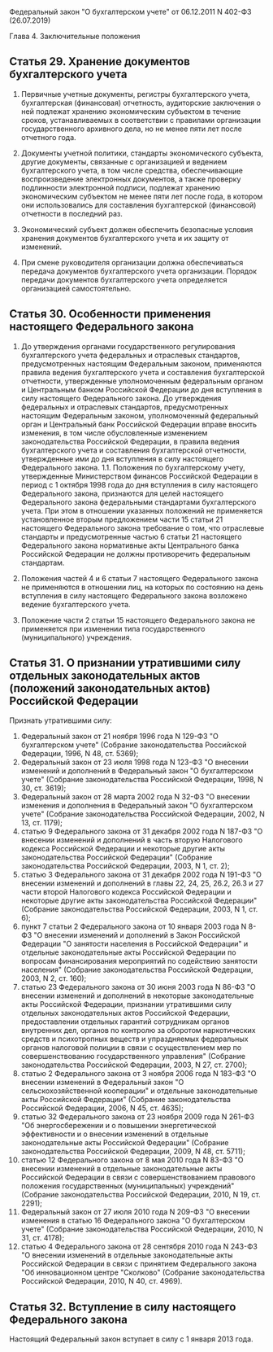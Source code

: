 Федеральный закон "О бухгалтерском учете" от 06.12.2011 N 402-ФЗ (26.07.2019)

Глава 4. Заключительные положения




## Статья 29. Хранение документов бухгалтерского учета

1. Первичные учетные документы, регистры бухгалтерского учета, бухгалтерская (финансовая) отчетность, аудиторские заключения о ней подлежат хранению экономическим субъектом в течение сроков, устанавливаемых в соответствии с правилами организации государственного архивного дела, но не менее пяти лет после отчетного года.

2. Документы учетной политики, стандарты экономического субъекта, другие документы, связанные с организацией и ведением бухгалтерского учета, в том числе средства, обеспечивающие воспроизведение электронных документов, а также проверку подлинности электронной подписи, подлежат хранению экономическим субъектом не менее пяти лет после года, в котором они использовались для составления бухгалтерской (финансовой) отчетности в последний раз.

3. Экономический субъект должен обеспечить безопасные условия хранения документов бухгалтерского учета и их защиту от изменений.

4. При смене руководителя организации должна обеспечиваться передача документов бухгалтерского учета организации. Порядок передачи документов бухгалтерского учета определяется организацией самостоятельно.




## Статья 30. Особенности применения настоящего Федерального закона

1. До утверждения органами государственного регулирования бухгалтерского учета федеральных и отраслевых стандартов, предусмотренных настоящим Федеральным законом, применяются правила ведения бухгалтерского учета и составления бухгалтерской отчетности, утвержденные уполномоченным федеральным органом и Центральным банком Российской Федерации до дня вступления в силу настоящего Федерального закона. До утверждения федеральных и отраслевых стандартов, предусмотренных настоящим Федеральным законом, уполномоченный федеральный орган и Центральный банк Российской Федерации вправе вносить изменения, в том числе обусловленные изменением законодательства Российской Федерации, в правила ведения бухгалтерского учета и составления бухгалтерской отчетности, утвержденные ими до дня вступления в силу настоящего Федерального закона.
1.1. Положения по бухгалтерскому учету, утвержденные Министерством финансов Российской Федерации в период с 1 октября 1998 года до дня вступления в силу настоящего Федерального закона, признаются для целей настоящего Федерального закона федеральными стандартами бухгалтерского учета. При этом в отношении указанных положений не применяется установленное вторым предложением части 15 статьи 21 настоящего Федерального закона требование о том, что отраслевые стандарты и предусмотренные частью 6 статьи 21 настоящего Федерального закона нормативные акты Центрального банка Российской Федерации не должны противоречить федеральным стандартам.

2. Положения частей 4 и 6 статьи 7 настоящего Федерального закона не применяются в отношении лиц, на которых по состоянию на день вступления в силу настоящего Федерального закона возложено ведение бухгалтерского учета.

3. Положение части 2 статьи 15 настоящего Федерального закона не применяется при изменении типа государственного (муниципального) учреждения.




## Статья 31. О признании утратившими силу отдельных законодательных актов (положений законодательных актов) Российской Федерации

Признать утратившими силу:
1) Федеральный закон от 21 ноября 1996 года N 129-ФЗ "О бухгалтерском учете" (Собрание законодательства Российской Федерации, 1996, N 48, ст. 5369);
2) Федеральный закон от 23 июля 1998 года N 123-ФЗ "О внесении изменений и дополнений в Федеральный закон "О бухгалтерском учете" (Собрание законодательства Российской Федерации, 1998, N 30, ст. 3619);
3) Федеральный закон от 28 марта 2002 года N 32-ФЗ "О внесении изменения и дополнения в Федеральный закон "О бухгалтерском учете" (Собрание законодательства Российской Федерации, 2002, N 13, ст. 1179);
4) статью 9 Федерального закона от 31 декабря 2002 года N 187-ФЗ "О внесении изменений и дополнений в часть вторую Налогового кодекса Российской Федерации и некоторые другие акты законодательства Российской Федерации" (Собрание законодательства Российской Федерации, 2003, N 1, ст. 2);
5) статью 3 Федерального закона от 31 декабря 2002 года N 191-ФЗ "О внесении изменений и дополнений в главы 22, 24, 25, 26.2, 26.3 и 27 части второй Налогового кодекса Российской Федерации и некоторые другие акты законодательства Российской Федерации" (Собрание законодательства Российской Федерации, 2003, N 1, ст. 6);
6) пункт 7 статьи 2 Федерального закона от 10 января 2003 года N 8-ФЗ "О внесении изменений и дополнений в Закон Российской Федерации "О занятости населения в Российской Федерации" и отдельные законодательные акты Российской Федерации по вопросам финансирования мероприятий по содействию занятости населения" (Собрание законодательства Российской Федерации, 2003, N 2, ст. 160);
7) статью 23 Федерального закона от 30 июня 2003 года N 86-ФЗ "О внесении изменений и дополнений в некоторые законодательные акты Российской Федерации, признании утратившими силу отдельных законодательных актов Российской Федерации, предоставлении отдельных гарантий сотрудникам органов внутренних дел, органов по контролю за оборотом наркотических средств и психотропных веществ и упраздняемых федеральных органов налоговой полиции в связи с осуществлением мер по совершенствованию государственного управления" (Собрание законодательства Российской Федерации, 2003, N 27, ст. 2700);
8) статью 2 Федерального закона от 3 ноября 2006 года N 183-ФЗ "О внесении изменений в Федеральный закон "О сельскохозяйственной кооперации" и отдельные законодательные акты Российской Федерации" (Собрание законодательства Российской Федерации, 2006, N 45, ст. 4635);
9) статью 32 Федерального закона от 23 ноября 2009 года N 261-ФЗ "Об энергосбережении и о повышении энергетической эффективности и о внесении изменений в отдельные законодательные акты Российской Федерации" (Собрание законодательства Российской Федерации, 2009, N 48, ст. 5711);
10) статью 12 Федерального закона от 8 мая 2010 года N 83-ФЗ "О внесении изменений в отдельные законодательные акты Российской Федерации в связи с совершенствованием правового положения государственных (муниципальных) учреждений" (Собрание законодательства Российской Федерации, 2010, N 19, ст. 2291);
11) Федеральный закон от 27 июля 2010 года N 209-ФЗ "О внесении изменения в статью 16 Федерального закона "О бухгалтерском учете" (Собрание законодательства Российской Федерации, 2010, N 31, ст. 4178);
12) статью 4 Федерального закона от 28 сентября 2010 года N 243-ФЗ "О внесении изменений в отдельные законодательные акты Российской Федерации в связи с принятием Федерального закона "Об инновационном центре "Сколково" (Собрание законодательства Российской Федерации, 2010, N 40, ст. 4969).




## Статья 32. Вступление в силу настоящего Федерального закона

Настоящий Федеральный закон вступает в силу с 1 января 2013 года.
